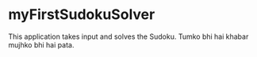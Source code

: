 # myFirstSudokuSolver
This application takes input and solves the Sudoku. 
Tumko bhi hai khabar mujhko bhi hai pata.
